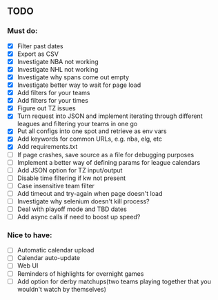 ## TODO

### Must do:
- [x] Filter past dates
- [x] Export as CSV
- [x] Investigate NBA not working
- [x] Investigate NHL not working
- [x] Investigate why spans come out empty
- [x] Investigate better way to wait for page load
- [x] Add filters for your teams
- [x] Add filters for your times
- [x] Figure out TZ issues
- [x] Turn request into JSON and implement iterating through different leagues and filtering your teams in one go
- [x] Put all configs into one spot and retrieve as env vars
- [x] Add keywords for common URLs, e.g. nba, elg, etc
- [x] Add requirements.txt
- [ ] If page crashes, save source as a file for debugging purposes
- [ ] Implement a better way of defining params for league calendars
- [ ] Add JSON option for TZ input/output
- [ ] Disable time filtering if kw not present
- [ ] Case insensitive team filter
- [ ] Add timeout and try-again when page doesn't load
- [ ] Investigate why selenium doesn't kill process?
- [ ] Deal with playoff mode and TBD dates
- [ ] Add async calls if need to boost up speed?

### Nice to have:
- [ ] Automatic calendar upload
- [ ] Calendar auto-update
- [ ] Web UI
- [ ] Reminders of highlights for overnight games
- [ ] Add option for derby matchups(two teams playing together that you wouldn't watch by themselves)